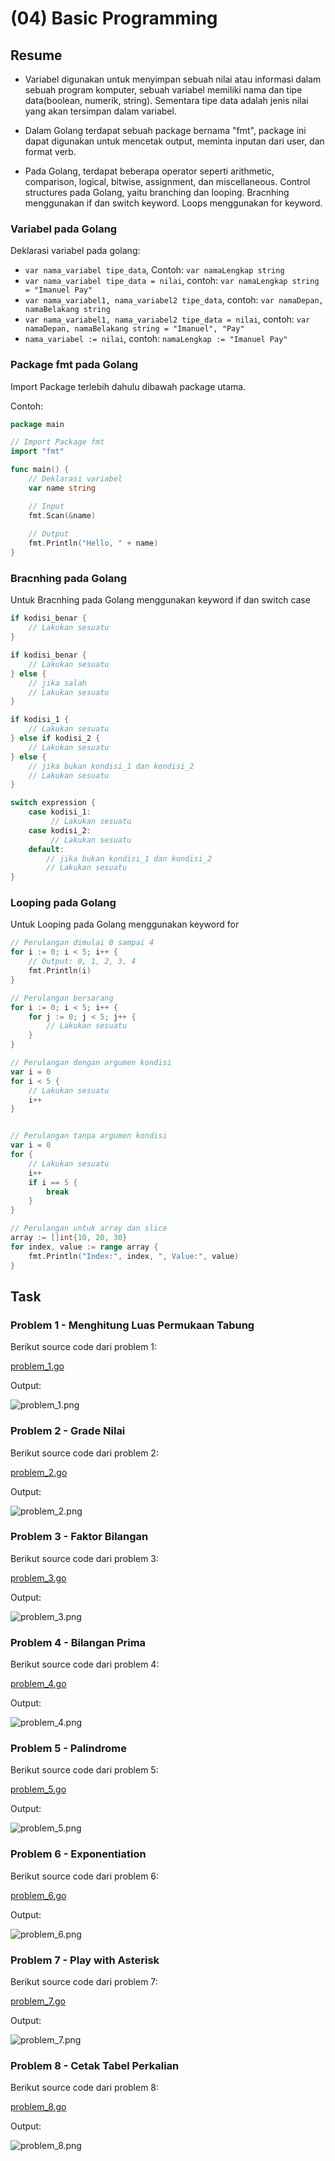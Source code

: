 # (04) Basic Programming

## Resume

+ Variabel digunakan untuk menyimpan sebuah nilai atau informasi dalam sebuah program komputer, sebuah variabel memiliki nama dan tipe data(boolean, numerik, string). Sementara tipe data adalah jenis nilai yang akan tersimpan dalam variabel.

+ Dalam Golang terdapat sebuah package bernama "fmt", package ini dapat digunakan untuk mencetak output, meminta inputan dari user, dan format verb.

+ Pada Golang, terdapat beberapa operator seperti arithmetic, comparison, logical, bitwise, assignment, dan miscellaneous. Control structures pada Golang, yaitu branching dan looping. Bracnhing menggunakan if dan switch keyword. Loops menggunakan for keyword.

### Variabel pada Golang

Deklarasi variabel pada golang:

+ `var nama_variabel tipe_data`, Contoh: `var namaLengkap string`
+ `var nama_variabel tipe_data = nilai`, contoh: `var namaLengkap string = "Imanuel Pay"`
+ `var nama_variabel1, nama_variabel2 tipe_data`, contoh: `var namaDepan, namaBelakang string`
+ `var nama_variabel1, nama_variabel2 tipe_data = nilai`, contoh: `var namaDepan, namaBelakang string = "Imanuel", "Pay"`
+ `nama_variabel := nilai`, contoh: `namaLengkap := "Imanuel Pay"`

### Package fmt pada Golang

Import Package terlebih dahulu dibawah package utama.

Contoh:

``` go
package main

// Import Package fmt
import "fmt"

func main() {
    // Deklarasi variabel
    var name string

    // Input
    fmt.Scan(&name)
    
    // Output
    fmt.Println("Hello, " + name)
}

```

### Bracnhing pada Golang

Untuk Bracnhing pada Golang menggunakan keyword if dan switch case

``` go
if kodisi_benar {
    // Lakukan sesuatu
}

if kodisi_benar {
    // Lakukan sesuatu
} else {
    // jika salah
    // Lakukan sesuatu
}

if kodisi_1 {
    // Lakukan sesuatu
} else if kodisi_2 {
    // Lakukan sesuatu
} else {
    // jika bukan kondisi_1 dan kondisi_2
    // Lakukan sesuatu
}

switch expression {
    case kodisi_1:
         // Lakukan sesuatu
    case kodisi_2:
         // Lakukan sesuatu
    default:
        // jika bukan kondisi_1 dan kondisi_2
        // Lakukan sesuatu
}
```

### Looping pada Golang

Untuk Looping pada Golang menggunakan keyword for

```go
// Perulangan dimulai 0 sampai 4
for i := 0; i < 5; i++ {
    // Output: 0, 1, 2, 3, 4
    fmt.Println(i)
}

// Perulangan bersarang
for i := 0; i < 5; i++ {
    for j := 0; j < 5; j++ {
        // Lakukan sesuatu
    }
}

// Perulangan dengan argumen kondisi
var i = 0
for i < 5 {
    // Lakukan sesuatu
    i++
}


// Perulangan tanpa argumen kondisi
var i = 0
for {
    // Lakukan sesuatu
    i++
    if i == 5 {
        break
    }
}

// Perulangan untuk array dan slice
array := []int{10, 20, 30}
for index, value := range array {
    fmt.Println("Index:", index, ", Value:", value)
}
```

## Task

### Problem 1 - Menghitung Luas Permukaan Tabung

Berikut source code dari problem 1:

[problem_1.go](praktikum/problem_1.go)

Output:

![problem_1.png](screenshots/problem_1.png "Menghitung Luas Permukaan Tabung")

### Problem 2 - Grade Nilai

Berikut source code dari problem 2:

[problem_2.go](praktikum/problem_2.go)

Output:

![problem_2.png](screenshots/problem_2.png "Grade Nilai")

### Problem 3 - Faktor Bilangan

Berikut source code dari problem 3:

[problem_3.go](praktikum/problem_3.go)

Output:

![problem_3.png](screenshots/problem_3.png "Faktor Bilangan")

### Problem 4 - Bilangan Prima

Berikut source code dari problem 4:

[problem_4.go](praktikum/problem_4.go)

Output:

![problem_4.png](screenshots/problem_4.png "Bilangan Prima")

### Problem 5 - Palindrome

Berikut source code dari problem 5:

[problem_5.go](praktikum/problem_5.go)

Output:

![problem_5.png](screenshots/problem_5.png "Palindrome")

### Problem 6 - Exponentiation

Berikut source code dari problem 6:

[problem_6.go](praktikum/problem_6.go)

Output:

![problem_6.png](screenshots/problem_6.png "Exponentiation")

### Problem 7 - Play with Asterisk

Berikut source code dari problem 7:

[problem_7.go](praktikum/problem_7.go)

Output:

![problem_7.png](screenshots/problem_7.png "Play with Asterisk")

### Problem 8 - Cetak Tabel Perkalian

Berikut source code dari problem 8:

[problem_8.go](praktikum/problem_8.go)

Output:

![problem_8.png](screenshots/problem_8.png "Cetak Tabel Perkalian")
